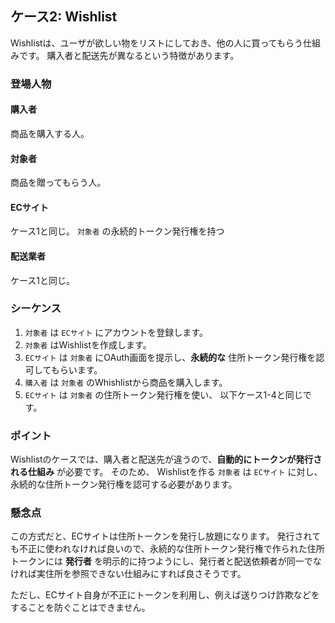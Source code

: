 ## ケース2: Wishlist

Wishlistは、ユーザが欲しい物をリストにしておき、他の人に買ってもらう仕組みです。
購入者と配送先が異なるという特徴があります。

### 登場人物

#### 購入者
商品を購入する人。

#### 対象者
商品を贈ってもらう人。

#### ECサイト
ケース1と同じ。
`対象者` の永続的トークン発行権を持つ

#### 配送業者
ケース1と同じ。

### シーケンス

1. `対象者` は `ECサイト` にアカウントを登録します。
2. `対象者` はWishlistを作成します。
3. `ECサイト` は `対象者` にOAuth画面を提示し、**永続的な** 住所トークン発行権を認可してもらいます。
4. `購入者` は `対象者` のWhishlistから商品を購入します。
5. `ECサイト` は `対象者` の住所トークン発行権を使い、 以下ケース1-4と同じです。

### ポイント

Wishlistのケースでは、購入者と配送先が違うので、**自動的にトークンが発行される仕組み** が必要です。
そのため、 Wishlistを作る `対象者` は `ECサイト` に対し、永続的な住所トークン発行権を認可する必要があります。

### 懸念点

この方式だと、ECサイトは住所トークンを発行し放題になります。
発行されても不正に使われなければ良いので、永続的な住所トークン発行権で作られた住所トークンには **発行者** を明示的に持つようにし、発行者と配送依頼者が同一でなければ実住所を参照できない仕組みにすれば良さそうです。

ただし、ECサイト自身が不正にトークンを利用し、例えば送りつけ詐欺などをすることを防ぐことはできません。
